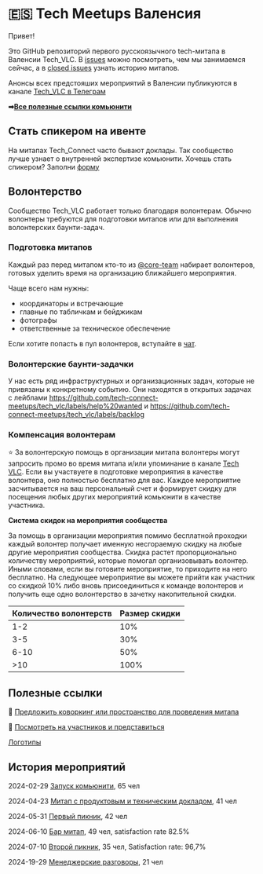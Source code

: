# 🇪🇸 Tech Meetups Валенсия 

Привет!

Это GitHub репозиторий первого русскоязычного tech-митапа в Валенсии Tech_VLC.
В [issues](https://github.com/tech-connect-meetups/tech_vlc/issues) можно посмотреть, чем мы занимаемся сейчас, а в [closed issues](https://github.com/tech-connect-meetups/tech_vlc/issues?q=is%3Aissue+is%3Aclosed) узнать историю митапов.

Анонсы всех предстояших мероприятий в Валенсии публикуются в канале [Tech_VLC в Телеграм](https://t.me/tech_vlc)

**➡[Все полезные ссылки комьюнити](https://linktree.com/tech_connect)**

## Стать спикером на ивенте

На митапах Tech_Connect часто бывают доклады. Так сообщество лучше узнает о внутренней экспертизе комьюнити.
Хочешь стать спикером? Заполни [форму](https://github.com/tech-connect-meetups/tech_vlc)

## Волонтерство

Сообщество Tech_VLC работает только благодаря волонтерам. Обычно волонтеры требуются для подготовки митапов или для выполнения волонтерских баунти-задач.

### Подготовка митапов

Каждый раз перед митапом кто-то из [@core-team](https://github.com/orgs/tech-connect-meetups/teams/core-team) набирает волонтеров, готовых уделить время на организацию ближайшего мероприятия.

Чаще всего нам нужны:
- координаторы и встречающие
- главные по табличкам и бейджикам
- фотографы
- ответственные за техническое обеспечение

Если хотите попасть в пул волонтеров, вступайте в [чат](https://t.me/+ueWMk3lNWwZmZGVi).

### Волонтерские баунти-задачки 

У нас есть ряд инфраструктурных и организационных задач, которые не привязаны к конкретному событию. Они находятся в открытых задачах с лейблами https://github.com/tech-connect-meetups/tech_vlc/labels/help%20wanted и https://github.com/tech-connect-meetups/tech_vlc/labels/backlog

### Компенсация волонтерам

⭐ За волонтерскую помощь в организации митапа волонтеры могут запросить промо во время митапа и/или упоминание в канале [Tech VLC](https://t.me/tech_vlc).
Если вы участвуете в подготовке мероприятия в качестве волонтера, оно полностью бесплатно для вас. Каждое мероприятие засчитывается на ваш персональный счет и формирует скидку для посещения любых других мероприятий комьюнити в качестве участника.

**Система скидок на мероприятия сообщества**

За помощь в организации мероприятия помимо бесплатной проходки каждый волонтер получает именную несгораемую скидку на любые другие мероприятия сообщества. Скидка растет пропорционально количеству мероприятий, которые помогал организовывать волонтер. Иными словами, если вы готовите мероприятие, то приходите на него бесплатно. На следующее мероприятие вы можете прийти как участник со скидкой 10% либо вновь присоединиться к команде волонтеров и получить еще одно волонтерство в зачетку накопительной скидки.

| Количество волонтерств  | Размер скидки |
| ------------- | ------------- |
| 1-2  | 10%  |
| 3-5  | 30%  |
| 6-10  | 50%  |
| >10  | 100%  |

## Полезные ссылки

🏢 [Предложить коворкинг или пространство для проведения митапа](https://github.com/tech-connect-meetups/tech_vlc/discussions/5)

📖 [Посмотреть на участников и представиться](https://github.com/tech-connect-meetups/tech_vlc/discussions/10)

[Логотипы](https://drive.google.com/drive/folders/1cPLx0tITiT7G4DaF236eiCgpsQLlF3ms?usp=sharing)

## История мероприятий

2024-02-29 [Запуск комьюнити](https://github.com/tech-connect-meetups/tech_vlc/issues/1), 65 чел

2024-04-23 [Митап с продуктовым и техническим докладом](https://github.com/tech-connect-meetups/tech_vlc/issues/11), 41 чел

2024-05-31 [Первый пикник](https://github.com/tech-connect-meetups/tech_vlc/issues/13), 42 чел

2024-06-10 [Бар митап](https://github.com/tech-connect-meetups/tech_vlc/issues/16), 49 чел, satisfaction rate 82.5%

2024-07-10 [Второй пикник](https://github.com/tech-connect-meetups/tech_vlc/issues/19), 35 чел, Satisfaction rate: 96,7%

2024-19-29 [Менеджерские разговоры](https://github.com/tech-connect-meetups/tech_vlc/issues/22), 21 чел


